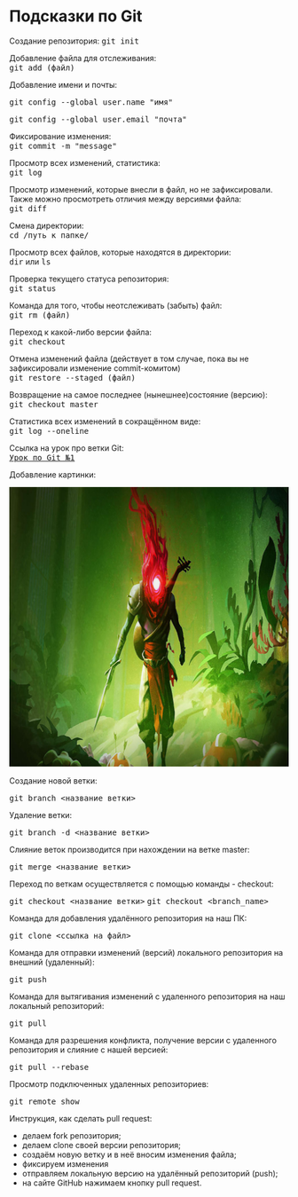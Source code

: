 # Подсказки по Git

Создание репозитория:
<kbd>git init</kbd>

Добавление файла для отслеживания:  
<kbd>git add (файл)</kbd>

Добавление имени и почты:

<kbd>git config --global user.name "имя"

<kbd>git config --global user.email "почта"</kbd>

Фиксирование изменения:  
<kbd>git commit -m "message"</kbd>

Просмотр всех изменений, статистика:  
<kbd>git log</kbd>

Просмотр изменений, которые внесли в файл, но не зафиксировали. Также можно просмотреть отличия между версиями файла:  
<kbd>git diff</kbd>

Смена директории:  
<kbd>cd /путь к папке/</kbd>

Просмотр всех файлов, которые находятся в директории:  
<kbd>dir</kbd> или <kbd>ls</kbd>

Проверка текущего статуса репозитория:  
<kbd>git status</kbd>

Команда для того, чтобы неотслеживать (забыть) файл:  
<kbd>git rm (файл)</kbd>

Переход к какой-либо версии файла:  
<kbd>git checkout</kbd>

Отмена изменений файла (действует в том случае, пока вы не зафиксировали изменение commit-комитом)  
<kbd>git restore --staged (файл)</kbd>

Возвращение на самое последнее (нынешнее)состояние (версию):  
<kbd>git checkout master</kbd>

Статистика всех изменений в сокращённом виде:  
<kbd>git log --oneline</kbd>

Ссылка на урок про ветки Git:  
<kbd>[Урок по Git №1](https://gb.ru/lessons/393398)</kbd>

Добавление картинки:

<kbd>![DeadCells](DeadCells.jpg)</kbd>

Создание новой ветки:   

<kbd>git branch <название ветки></kbd>

Удаление ветки:

<kbd>git branch -d <название ветки></kbd>

Слияние веток производится при нахождении на ветке master:

<kbd>git merge <название ветки></kbd>

Переход по веткам осуществляется с помощью команды - checkout:  

<kbd>git checkout <название ветки></kbd>
<kbd>git checkout <branch_name></kbd>

Команда для добавления удалённого репозитория на наш ПК:

<kbd>git clone <ссылка на файл></kbd>

Команда для отправки изменений (версий) локального репозитория на внешний (удаленный):

<kbd>git push</kbd>

Команда для вытягивания изменений с удаленного репозитория на наш локальный репозиторий:

<kbd>git pull</kbd>

Команда для разрешения конфликта, получение версии с удаленного репозитория и слияние с нашей версией:

<kbd>git pull --rebase</kbd>

Просмотр подключенных удаленных репозиториев:

<kbd>git remote show</kbd>

Инструкция, как сделать pull request:

* делаем fork репозитория;
* делаем clone своей версии репозитория;
* создаём новую ветку и в неё вносим изменения файла;
* фиксируем изменения
* отправляем локальную версию на удалённый репозиторий (push);
* на сайте GitHub нажимаем кнопку pull request.